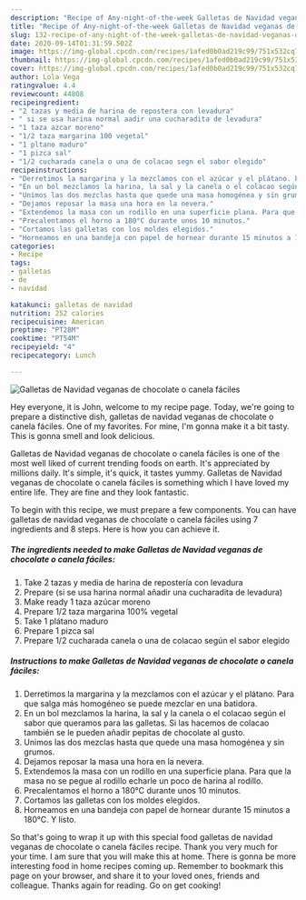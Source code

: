 ```yaml
---
description: "Recipe of Any-night-of-the-week Galletas de Navidad veganas de chocolate o canela fáciles"
title: "Recipe of Any-night-of-the-week Galletas de Navidad veganas de chocolate o canela fáciles"
slug: 132-recipe-of-any-night-of-the-week-galletas-de-navidad-veganas-de-chocolate-o-canela-faciles
date: 2020-09-14T01:31:59.502Z
image: https://img-global.cpcdn.com/recipes/1afed0b0ad219c99/751x532cq70/galletas-de-navidad-veganas-de-chocolate-o-canela-faciles-foto-principal.jpg
thumbnail: https://img-global.cpcdn.com/recipes/1afed0b0ad219c99/751x532cq70/galletas-de-navidad-veganas-de-chocolate-o-canela-faciles-foto-principal.jpg
cover: https://img-global.cpcdn.com/recipes/1afed0b0ad219c99/751x532cq70/galletas-de-navidad-veganas-de-chocolate-o-canela-faciles-foto-principal.jpg
author: Lola Vega
ratingvalue: 4.4
reviewcount: 44808
recipeingredient:
- "2 tazas y media de harina de repostera con levadura"
- " si se usa harina normal aadir una cucharadita de levadura"
- "1 taza azcar moreno"
- "1/2 taza margarina 100 vegetal"
- "1 pltano maduro"
- "1 pizca sal"
- "1/2 cucharada canela o una de colacao segn el sabor elegido"
recipeinstructions:
- "Derretimos la margarina y la mezclamos con el azúcar y el plátano. Para que salga más homogéneo se puede mezclar en una batidora."
- "En un bol mezclamos la harina, la sal y la canela o el colacao según el sabor que queramos para las galletas. Si las hacemos de colacao también se le pueden añadir pepitas de chocolate al gusto."
- "Unimos las dos mezclas hasta que quede una masa homogénea y sin grumos."
- "Dejamos reposar la masa una hora en la nevera."
- "Extendemos la masa con un rodillo en una superficie plana. Para que la masa no se pegue al rodillo echarle un poco de harina al rodillo."
- "Precalentamos el horno a 180°C durante unos 10 minutos."
- "Cortamos las galletas con los moldes elegidos."
- "Horneamos en una bandeja con papel de hornear durante 15 minutos a 180°C. Y listo."
categories:
- Recipe
tags:
- galletas
- de
- navidad

katakunci: galletas de navidad 
nutrition: 252 calories
recipecuisine: American
preptime: "PT28M"
cooktime: "PT54M"
recipeyield: "4"
recipecategory: Lunch

---
```



![Galletas de Navidad veganas de chocolate o canela fáciles](https://img-global.cpcdn.com/recipes/1afed0b0ad219c99/751x532cq70/galletas-de-navidad-veganas-de-chocolate-o-canela-faciles-foto-principal.jpg)

Hey everyone, it is John, welcome to my recipe page. Today, we're going to prepare a distinctive dish, galletas de navidad veganas de chocolate o canela fáciles. One of my favorites. For mine, I'm gonna make it a bit tasty. This is gonna smell and look delicious.

Galletas de Navidad veganas de chocolate o canela fáciles is one of the most well liked of current trending foods on earth. It's appreciated by millions daily. It's simple, it's quick, it tastes yummy. Galletas de Navidad veganas de chocolate o canela fáciles is something which I have loved my entire life. They are fine and they look fantastic.




To begin with this recipe, we must prepare a few components. You can have galletas de navidad veganas de chocolate o canela fáciles using 7 ingredients and 8 steps. Here is how you can achieve it.

<!--inarticleads1-->

##### The ingredients needed to make Galletas de Navidad veganas de chocolate o canela fáciles:

1. Take 2 tazas y media de harina de repostería con levadura
1. Prepare  (si se usa harina normal añadir una cucharadita de levadura​)
1. Make ready 1 taza azúcar moreno
1. Prepare 1/2 taza margarina 100% vegetal
1. Take 1 plátano maduro
1. Prepare 1 pizca sal
1. Prepare 1/2 cucharada canela o una de colacao según el sabor elegido




<!--inarticleads2-->

##### Instructions to make Galletas de Navidad veganas de chocolate o canela fáciles:

1. Derretimos la margarina y la mezclamos con el azúcar y el plátano. Para que salga más homogéneo se puede mezclar en una batidora.
1. En un bol mezclamos la harina, la sal y la canela o el colacao según el sabor que queramos para las galletas. Si las hacemos de colacao también se le pueden añadir pepitas de chocolate al gusto.
1. Unimos las dos mezclas hasta que quede una masa homogénea y sin grumos.
1. Dejamos reposar la masa una hora en la nevera.
1. Extendemos la masa con un rodillo en una superficie plana. Para que la masa no se pegue al rodillo echarle un poco de harina al rodillo.
1. Precalentamos el horno a 180°C durante unos 10 minutos.
1. Cortamos las galletas con los moldes elegidos.
1. Horneamos en una bandeja con papel de hornear durante 15 minutos a 180°C. Y listo.




So that's going to wrap it up with this special food galletas de navidad veganas de chocolate o canela fáciles recipe. Thank you very much for your time. I am sure that you will make this at home. There is gonna be more interesting food in home recipes coming up. Remember to bookmark this page on your browser, and share it to your loved ones, friends and colleague. Thanks again for reading. Go on get cooking!
